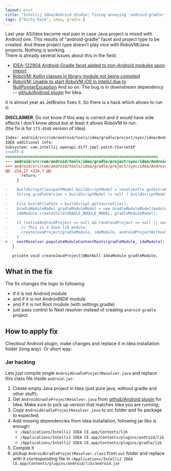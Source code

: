 ```yaml
---
layout: post
title: "Intellij Idea/Android Studio: fixing annoying 'android-gradle' facet"
tags: ["dirty hack", idea, gradle ]
---
```

Last year AS/Idea become real pain in case Java project is mixed with Android one. This results of "android-gradle" facet and project type to be created. And these project type doesn't play nice with RoboVM/Java projects. Nothing is working.  
There is already several issues about this in the field:  
* [IDEA-122904 Android-Gradle facet added to non-Android modules upon import](https://youtrack.jetbrains.com/issue/IDEA-122904)
* [RoboVM: Kotlin classes in library module not being compiled](https://github.com/MobiVM/robovm/issues/264)
* [RoboVM: Unable to start RoboVM iOS in IntelliJ due to NullPointerException](https://github.com/MobiVM/robovm/issues/242)
And so on. The bug is in downstream dependency -- [github/Android plugin](https://github.com/JetBrains/android) for Idea.

It is almost year as JetBrains fixes it. So there is a hack which allows to run it:   
<!-- more -->
**DISCLAIMER**: Do not know if this way is correct and it would have side effects I don't know about but at least it allows RoboVM to run.   
(the fix is for `173.4548` version of Idea)

```patch
Index: android/src/com/android/tools/idea/gradle/project/sync/idea/AndroidGradleProjectResolver.java
IDEA additional info:
Subsystem: com.intellij.openapi.diff.impl.patch.CharsetEP
<+>UTF-8
===================================================================
--- android/src/com/android/tools/idea/gradle/project/sync/idea/AndroidGradleProjectResolver.java	(revision 099db0922f5c4680779ca7946925dd58b825f378)
+++ android/src/com/android/tools/idea/gradle/project/sync/idea/AndroidGradleProjectResolver.java	(date 1519905777000)
@@ -224,17 +224,7 @@
       return;
     }

-    BuildScriptClasspathModel buildScriptModel = resolverCtx.getExtraProject(BuildScriptClasspathModel.class);
-    String gradleVersion = buildScriptModel != null ? buildScriptModel.getGradleVersion() : null;
-
-    File buildFilePath = buildScript.getSourceFile();
-    GradleModuleModel gradleModuleModel = new GradleModuleModel(moduleName, gradleProject, buildFilePath, gradleVersion);
-    ideModule.createChild(GRADLE_MODULE_MODEL, gradleModuleModel);
-
-    if (nativeAndroidProject == null && (androidProject == null || androidProjectWithoutVariants)) {
-      // This is a Java lib module.
-      createJavaProject(gradleModule, ideModule, androidProjectWithoutVariants);
-    }
+    nextResolver.populateModuleContentRoots(gradleModule, ideModule);
   }

   private void createJavaProject(@NotNull IdeaModule gradleModule,
```

## What in the fix
The fix changes the logic to following:
- if it is not Android module
- and if it is not AndroidNDK module
- and if it is not Root module (with settings.gradle)
- just pass control to Next resolver instead of creating `android-gradle` project.


## How to apply fix
Checkout Android plugin, make changes and replace it in Idea installation folder (long way). Or short way:  

### Jar hacking
Lets just compile single `AndroidGradleProjectResolver.java` and replace this class file inside `android.jar`:

1. Create empty Java project in Idea (just pure java, without gradle and other stuff);
2. Get `AndroidGradleProjectResolver.java` from [github/Android plugin](https://github.com/JetBrains/android) for Idea. Make sure to pick up version that matches Idea you are running;
3. Copy  `AndroidGradleProjectResolver.java` to src folder and fix package to expected;
4. Add missing dependencies from Idea installation, following jar libs is enough:
    * `/Applications/IntelliJ IDEA CE.app/Contents/lib`
    * `/Applications/IntelliJ IDEA CE.app/Contents/plugins/android/lib`
    * `/Applications/IntelliJ IDEA CE.app/Contents/plugins/gradle/lib`
5. Compile it
6. pickup `AndroidGradleProjectResolver.class` from `out` folder and replace with it corresponding file in `/Applications/IntelliJ IDEA CE.app/Contents/plugins/android/lib/android.jar`
